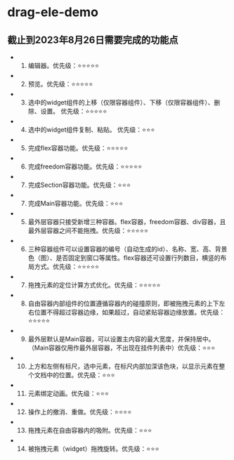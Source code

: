 # drag-ele-demo
## 截止到2023年8月26日需要完成的功能点

- 1. 编辑器。优先级：⭐⭐⭐⭐⭐
- 2. 预览。优先级：⭐⭐⭐⭐⭐
- 3. 选中的widget组件的上移（仅限容器组件）、下移（仅限容器组件）、删除、设置。 优先级：⭐⭐⭐⭐⭐
- 4. 选中的widget组件复制、粘贴。 优先级：⭐⭐⭐
- 5. 完成flex容器功能。优先级：⭐⭐⭐⭐⭐
- 6. 完成freedom容器功能。优先级：⭐⭐⭐⭐⭐
- 7. 完成Section容器功能。优先级：⭐⭐⭐
- 7. 完成Main容器功能。优先级：⭐⭐⭐
- 5. 最外层容器只接受新增三种容器。flex容器，freedom容器、div容器，且最外层容器之间不能拖拽。优先级：⭐⭐⭐⭐⭐
- 6. 三种容器组件可以设置容器的编号（自动生成的id）、名称、宽、高、背景色（图）、是否固定到窗口等属性。flex容器还可设置行列数目，横竖的布局方式。优先级：⭐⭐⭐⭐⭐
- 7. 拖拽元素的定位计算方式优化。优先级：⭐⭐⭐⭐⭐
- 8. 自由容器内部组件的位置遵循容器内的碰撞原则，即被拖拽元素的上下左右位置不得超过容器边缘，如果超过，自动紧贴容器边缘放置。优先级：⭐⭐⭐⭐⭐
- 9. 最外层默认是Main容器，可以设置主内容的最大宽度，并保持居中。（Main容器仅用作最外层容器，不出现在挂件列表中）优先级：⭐⭐⭐
- 10. 上方和左侧有标尺，选中元素，在标尺内部加深该色块，以显示元素在整个文档中的位置。优先级：⭐⭐⭐
- 11. 元素绑定动画。优先级：⭐⭐⭐
- 12. 操作上的撤消、重做。优先级：⭐⭐⭐⭐
- 13. 拖拽元素在自由容器内的吸附。优先级：⭐⭐⭐
- 14. 被拖拽元素（widget）拖拽旋转。优先级：⭐⭐⭐



